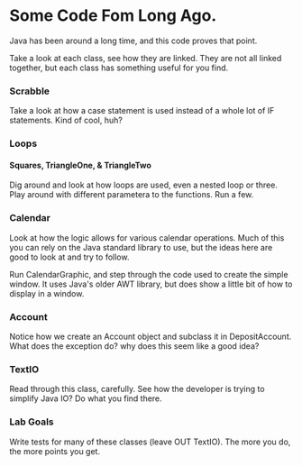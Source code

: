 # Some Code Fom Long Ago.

Java has been around a long time, and this code proves that point.

Take a look at each class, see how they are linked. They are not all linked together, but each class has something
useful for you find.

### Scrabble

Take a look at how a case statement is used instead of a whole lot of
IF statements. Kind of cool, huh?

### Loops

#### Squares, TriangleOne, & TriangleTwo

Dig around and look at how loops are used, even a nested loop or three.
Play around with different parametera to the functions. Run a few.

### Calendar

Look at how the logic allows for various calendar operations. Much of this
you can rely on the Java standard library to use, but the ideas here are good to
look at and try to follow. 

Run CalendarGraphic, and step through the code used to create the simple window. It uses Java's older AWT library, but does show a little bit of how to display in a window.

### Account

Notice how we create an Account object and subclass it in DepositAccount. 
What does the exception do? why does this seem like a good idea?

### TextIO

Read through this class, carefully. See how the developer is trying to simplify Java
IO? Do what you find there.

### Lab Goals

Write tests for many of these classes (leave OUT TextIO). The more you do, the more points you get.